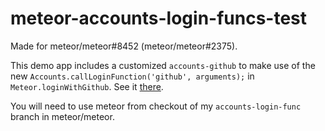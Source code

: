 # meteor-accounts-login-funcs-test

Made for meteor/meteor#8452 (meteor/meteor#2375).

This demo app includes a customized `accounts-github` to make use of the new `Accounts.callLoginFunction('github', arguments);` in `Meteor.loginWithGithub`. See it [there](https://github.com/laosb/meteor-accounts-login-funcs-test/blob/master/packages/accounts-github/github.js#L14-L17).

You will need to use meteor from checkout of my `accounts-login-func` branch in meteor/meteor.
